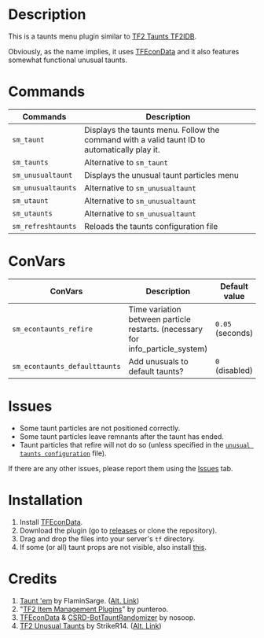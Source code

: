 # Description

This is a taunts menu plugin similar to [TF2 Taunts TF2IDB](https://github.com/fakuivan/TF2-Taunts-TF2IDB).

Obviously, as the name implies, it uses [TFEconData](https://github.com/nosoop/SM-TFEconData) and it also features somewhat functional unusual taunts.

# Commands

  | Commands           | Description                                                                                  |
  |--------------------|--------------------------------------------------------------------------------------------- |
  | `sm_taunt`         | Displays the taunts menu. Follow the command with a valid taunt ID to automatically play it. |
  | `sm_taunts`        | Alternative to `sm_taunt`                                                                    |
  | `sm_unusualtaunt`  | Displays the unusual taunt particles menu                                                    |
  | `sm_unusualtaunts` | Alternative to `sm_unusualtaunt`                                                             |
  | `sm_utaunt`        | Alternative to `sm_unusualtaunt`                                                             |
  | `sm_utaunts`       | Alternative to `sm_unusualtaunt`                                                             |
  | `sm_refreshtaunts` | Reloads the taunts configuration file                                                        |

# ConVars

  | ConVars                       | Description                                                                    | Default value    |
  |-------------------------------|--------------------------------------------------------------------------------|------------------|
  | `sm_econtaunts_refire`        | Time variation between particle restarts. (necessary for info_particle_system) | `0.05` (seconds) |
  | `sm_econtaunts_defaulttaunts` | Add unusuals to default taunts?                                                | `0` (disabled)   |

# Issues

* Some taunt particles are not positioned correctly.
* Some taunt particles leave remnants after the taunt has ended.
* Taunt particles that refire will not do so (unless specified in the [`unusual taunts configuration`](https://github.com/x07x08/TF2-Econ-Taunts/tree/main/addons/sourcemod/configs/econtaunts) file).

If there are any other issues, please report them using the [Issues](https://github.com/x07x08/TF2-Econ-Taunts/issues) tab.

# Installation

1. Install [TFEconData](https://github.com/nosoop/SM-TFEconData).
2. Download the plugin (go to [releases](https://github.com/x07x08/TF2-Econ-Taunts/releases) or clone the repository).
3. Drag and drop the files into your server's `tf` directory.
4. If some (or all) taunt props are not visible, also install [this](https://forums.alliedmods.net/showpost.php?p=2796688&postcount=19).

# Credits

1. [Taunt 'em](https://forums.alliedmods.net/showthread.php?p=2157489) by FlaminSarge. ([Alt. Link](https://github.com/FlaminSarge/tf_tauntem))
2. "[TF2 Item Management Plugins](https://github.com/punteroo/TF2-Item-Plugins)" by punteroo.
3. [TFEconData](https://github.com/nosoop/SM-TFEconData) & [CSRD-BotTauntRandomizer](https://git.csrd.science/nosoop/CSRD-BotTauntRandomizer) by nosoop.
4. [TF2 Unusual Taunts](https://forums.alliedmods.net/showthread.php?p=2722944) by StrikeR14. ([Alt. Link](https://github.com/nushnush/TF2-Unusual-Taunts))
